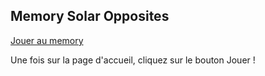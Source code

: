 ## Memory Solar Opposites

[Jouer au memory](https://mrik375.github.io/memory/)

Une fois sur la page d'accueil, cliquez sur le bouton Jouer !
